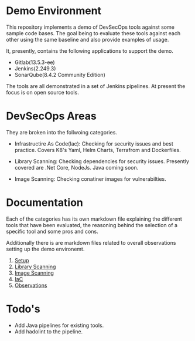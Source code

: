 # Demo Environment
This repository implements a demo of DevSecOps tools against some sample code bases. The goal being to evaluate these tools against each other using the same baseline and also provide examples of usage. 

It, presently, contains the following applications to support the demo. 

* Gitlab(13.5.3-ee)
* Jenkins(2.249.3)
* SonarQube(8.4.2 Community Edition)

The tools are all demonstrated in a set of Jenkins pipelines. At present the focus is on open source tools.
# DevSecOps Areas
They are broken into the follwoing categories.

* Infrastructire As Code(Iac): Checking for security issues and best practice. Covers K8's Yaml, Helm Charts, Terrafrom and Dockerfiles.

* Library Scanning: Checking dependencies for security issues. Presently covered are .Net Core, NodeJs. Java coming soon.

* Image Scanning: Checking conatiner images for vulnerabilties.

# Documentation
Each of the categories has its own markdown file explaining the different tools that have been evaluated, the reasoning behind the selection of a specific tool and some pros and cons.

Additionally there is are markdown files related to overall observations setting up the demo environemt.

1. [Setup](docs/setup.md)
2. [Library Scanning](docs/iac-scanning.md)
3. [Image Scanning](docs/container-scanning.md)
4. [IaC](docs/iac.scanning.md)
5. [Observations](docs/observations.md)
# Todo's

* Add Java pipelines for existing tools.
* Add hadolint to the pipeline.









